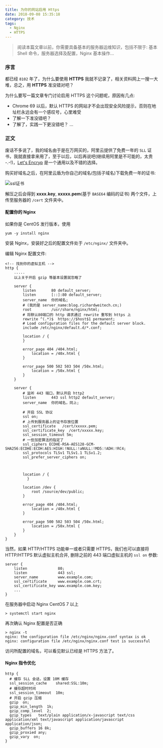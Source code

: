 ```yaml
---
title: 为你的网站启用 Https
date: 2018-09-08 15:35:18
category: 技术
tags:
  - Nginx
  - HTTPS
---
```


> 阅读本篇文章以前，你需要具备基本的服务器运维知识，包括不限于: 基本 Shell 命令，服务器选择及配置，Nginx 基本操作...

### 序言
都已经 `8102` 年了，为什么要使用 **HTTPS** 我就不记录了，相关资料网上一搜一大堆，总之，用 **HTTPS** 准没错对吧？

为什么要写一篇文章专门讨论启用 HTTPS 这个问题呢，原因有几点:

- Chrome 69 以后，默认 HTTPS 的网站才不会出现安全风险提示，否则在地址栏永远会有一个感叹号，心里难受
- 了解一下准没错吧？
- 了解了，实践一下更没错吧？
...

### 正文

废话不多说了，我的域名由于是在万网买的，阿里云提供了免费一年的 `SLL` 证书，我就直接拿来用了，至于以后，以后再说吧(继续用阿里是不可能的，太贵 -.-!)，[Let's Encryp](https://letsencrypt.org/) 是一个通用以及不错的选择。

购买好域名之后，在阿里云盾为你自己的域名(包括子域名)下载免费一年的证书:

![ssl证书](aliyunssl.png)

解压之后会得到 **xxxx.key**, **xxxxx.pem**(基于 `BASE64` 编码的证书) 两个文件，上传至服务器的 `/cert` 文件夹中。

#### 配置你的 Nginx

如果你是 CentOS 发行版本，使用

```
yum -y install nginx
```

安装 Nginx，安装好之后的配置文件处于 `/etc/nginx/` 文件夹中。 

编辑 Nginx 配置文件:

```
<!-- 找到你的虚拟主机 -->
http {
    .....
    以上关于开启 gzip 等基本设置就忽略了

    server {
        listen       80 default_server;
        listen       [::]:80 default_server;
        server_name  你的域名; 
        # (我的是 server_name:blog.richardweitech.cn;)
        root         /usr/share/nginx/html;
        # 将默认80端口的 http 请求通过 rewrite 重写到 https 上
        rewrite ^(.*)$  https://$host$1 permanent;
        # Load configuration files for the default server block.
        include /etc/nginx/default.d/*.conf;

        location / {
        }

        error_page 404 /404.html;
            location = /40x.html {
        }

        error_page 500 502 503 504 /50x.html;
            location = /50x.html {
        }
    }

    server {
        # 监听 443 端口，默认开启 http2
        listen       443 ssl http2 default_server;
        server_name  你的域名，同上;

        # 开启 SSL 协议
        ssl on;
        # 上传到服务器上的证书存放位置
        ssl_certificate   /cert/xxxxx.pem;
        ssl_certificate_key  /cert/xxxxx.key;
        ssl_session_timeout 5m;
        # 一些加密算法的指定了
        ssl_ciphers ECDHE-RSA-AES128-GCM-SHA256:ECDHE:ECDH:AES:HIGH:!NULL:!aNULL:!MD5:!ADH:!RC4;
        ssl_protocols TLSv1 TLSv1.1 TLSv1.2;
        ssl_prefer_server_ciphers on;



        location / {
    	  }

        location /dev {
            root /source/dev/public;
        }

        error_page 404 /404.html;
            location = /40x.html {
        }

        error_page 500 502 503 504 /50x.html;
            location = /50x.html {
        }
    }
}
```

当然，如果 HTTP/HTTPS 功能单一或者只需要 HTTPS，我们也可以直接将 HTTP/HTTPS 默认虚拟主机合并, 删除之前的 443 端口虚拟主机的 `ssl on` 参数:

```
server {
    listen              80;
    listen              443 ssl;
    server_name         www.example.com;
    ssl_certificate     www.example.com.crt;
    ssl_certificate_key www.example.com.key;
    ...
}
```

在服务器中启动 Nginx CentOS 7 以上

```shell
> systemctl start nginx
```

再次确认 Nginx 配置是否正确
```shell
> nginx -t
nginx: the configuration file /etc/nginx/nginx.conf syntax is ok
nginx: configuration file /etc/nginx/nginx.conf test is successful
```

访问所配置的域名，可以看见默认已经是 HTTPS 方法了。

#### Nginx 指令优化

```
http {
  # 缓存 SLL 会话，设置 10M 缓存
  ssl_session_cache    shared:SSL:10m;
  # 缓存超时时间
  ssl_session_timeout  10m;
  # 开启 gzip 压缩
  gzip  on;
  gzip_min_length  1k;
  gzip_comp_level  2;
  gzip_types   text/plain application/x-javascript text/css application/xml text/javascript application/javascript application/json;
  gzip_buffers 16 8k;
  gzip_proxied any;
  gzip_vary  on;
}
```